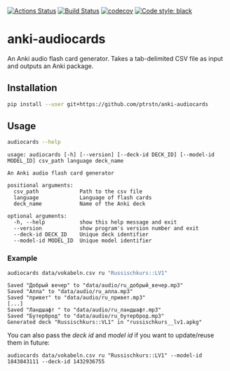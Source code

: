 [![Actions Status](https://github.com/ptrstn/anki-audiocards/workflows/Python%20package/badge.svg)](https://github.com/ptrstn/anki-audiocards/actions)
[![Build Status](https://travis-ci.com/ptrstn/anki-audiocards.svg?branch=master)](https://travis-ci.com/ptrstn/anki-audiocards)
[![codecov](https://codecov.io/gh/ptrstn/anki-audiocards/branch/master/graph/badge.svg)](https://codecov.io/gh/ptrstn/anki-audiocards)
[![Code style: black](https://img.shields.io/badge/code%20style-black-000000.svg)](https://github.com/psf/black)

# anki-audiocards

An Anki audio flash card generator. 
Takes a tab-delimited CSV file as input and outputs an Anki package.

## Installation

```bash
pip install --user git+https://github.com/ptrstn/anki-audiocards
```

## Usage

```bash
audiocards --help
```

```
usage: audiocards [-h] [--version] [--deck-id DECK_ID] [--model-id MODEL_ID] csv_path language deck_name

An Anki audio flash card generator

positional arguments:
  csv_path             Path to the csv file
  language             Language of flash cards
  deck_name            Name of the Anki deck

optional arguments:
  -h, --help           show this help message and exit
  --version            show program's version number and exit
  --deck-id DECK_ID    Unique deck identifier
  --model-id MODEL_ID  Unique model identifier
```

### Example

```bash
audiocards data/vokabeln.csv ru "Russischkurs::LV1"
```

```
Saved "Добрый вечер" to "data/audio/ru_добрый_вечер.mp3"
Saved "Алла" to "data/audio/ru_алла.mp3"
Saved "привет" to "data/audio/ru_привет.mp3"
[...]
Saved "Ландшафт " to "data/audio/ru_ландшафт.mp3"
Saved "Бутерброд" to "data/audio/ru_бутерброд.mp3"
Generated deck "Russischkurs::VL1" in "russischkurs__lv1.apkg"
```

You can also pass the _deck id_ and _model id_ if you want to update/reuse them in future:

```
audiocards data/vokabeln.csv ru "Russischkurs::LV1" --model-id 1843843111 --deck-id 1432936755
```
